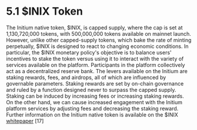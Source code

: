 # 5.1 $INIX Token

The Initium native token, $INIX, is capped supply, where the cap is set at 1,130,720,000 tokens, with 500,000,000 tokens available on mainnet launch. However, unlike other capped-supply tokens, which bake the rate of minting perpetually, $INIX is designed to react to changing economic conditions. In particular, the $INIX monetary policy's objective is to balance users' incentives to stake the token versus using it to interact with the variety of services available on the platform. Participants in the platform collectively act as a decentralized reserve bank. The levers available on the Initium are staking rewards, fees, and airdrops, all of which are influenced by governable parameters. Staking rewards are set by on-chain governance and ruled by a function designed never to surpass the capped supply. Staking can be induced by increasing fees or increasing staking rewards. On the other hand, we can cause increased engagement with the Initium platform services by adjusting fees and decreasing the staking reward. Further information on the Initium native token is available on the $INIX [whitepaper](https://inix.initium.foundation) \[17]
